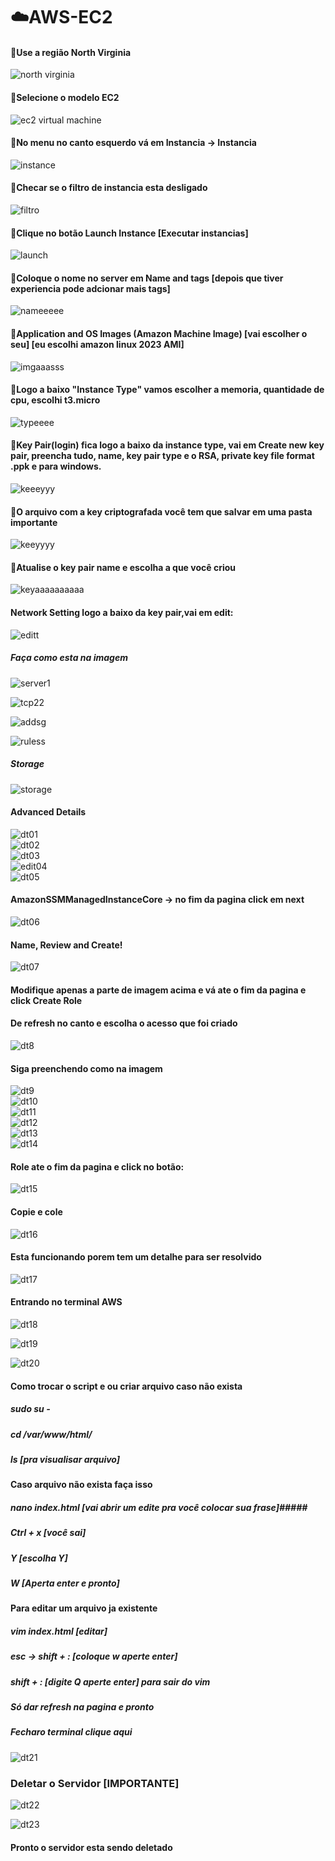 # ☁️AWS-EC2 #

#### :round_pushpin:Use a região North Virginia ####
![north virginia](https://github.com/flitzso/aws-ec2/assets/106411702/3dc21d77-a774-440e-9b93-d7bd4b3095e0)

#### :round_pushpin:Selecione o modelo EC2 ####
![ec2 virtual machine](https://github.com/flitzso/aws-ec2/assets/106411702/62a8d5c4-db8f-4c79-9188-77cef74ce125)

#### :round_pushpin:No menu no canto esquerdo vá em Instancia -> Instancia ####
![instance](https://github.com/flitzso/aws-ec2/assets/106411702/ec78f56b-3b34-4e94-9d43-e51f8084bed8)

#### :round_pushpin:Checar se o filtro de instancia esta desligado ####
![filtro](https://github.com/flitzso/aws-ec2/assets/106411702/bfb97d3f-f768-4385-8c58-6d356da9785e)

#### :round_pushpin:Clique no botão Launch Instance [Executar instancias] ####

![launch](https://github.com/flitzso/aws-ec2/assets/106411702/87f470bf-d163-42d0-900c-52c3ea91be61)

#### :round_pushpin:Coloque o nome no server em Name and tags [depois que tiver experiencia pode adcionar mais tags] ####
![nameeeee](https://github.com/flitzso/aws-ec2/assets/106411702/db3321a3-2928-42ff-8a5c-b05ba8824786)

#### :round_pushpin:Application and OS Images (Amazon Machine Image) [vai escolher o seu] [eu escolhi amazon linux 2023 AMI] ####
![imgaaasss](https://github.com/flitzso/aws-ec2/assets/106411702/9f05f9f5-7987-443b-b785-f74af1b2821b)

#### :round_pushpin:Logo a baixo "Instance Type" vamos escolher a memoria, quantidade de cpu, escolhi t3.micro ####
![typeeee](https://github.com/flitzso/aws-ec2/assets/106411702/f0ec352e-8140-4548-b25c-dd35088fa3d0)

#### :round_pushpin:Key Pair(login) fica logo a baixo da instance type, vai em Create new key pair, preencha tudo, name, key pair type e o RSA, private key file format .ppk e para windows. ####
![keeeyyy](https://github.com/flitzso/aws-ec2/assets/106411702/179541f6-2c95-403b-9ff8-0a62df958047)

#### :round_pushpin:O arquivo com a key criptografada você tem que salvar em uma pasta importante ####
![keeyyyy](https://github.com/flitzso/aws-ec2/assets/106411702/259154af-2d49-44d6-976b-2bebf5c1df69)

#### :round_pushpin:Atualise o key pair name e escolha a que você criou ####
![keyaaaaaaaaaa](https://github.com/flitzso/aws-ec2/assets/106411702/572ed0d9-ef82-49ec-9bfd-06c29aa87dd4)

#### Network Setting logo a baixo da key pair,vai em edit: ####
![editt](https://github.com/flitzso/aws-ec2/assets/106411702/556e8e49-63b5-4b63-acef-c381ffa54d8c)

##### Faça como esta na imagem ####
![server1](https://github.com/flitzso/aws-ec2/assets/106411702/af73d244-42b5-487d-a74f-03d84999d235) <br />

![tcp22](https://github.com/flitzso/aws-ec2/assets/106411702/0afb8e4b-2a33-4353-a194-e5a97ef024d2) <br />

![addsg](https://github.com/flitzso/aws-ec2/assets/106411702/7c155f44-35a4-4e31-ad66-7bc3a14a60f2) <br />

![ruless](https://github.com/flitzso/aws-ec2/assets/106411702/3d4329eb-5c19-4e2a-87f5-3a0767ea5f3c)

##### Storage ####
![storage](https://github.com/flitzso/aws-ec2/assets/106411702/f3af7185-fab8-4a91-a616-28cffe95144a)

#### Advanced Details ####
![dt01](https://github.com/flitzso/aws-ec2/assets/106411702/1c89c019-3228-4d63-baee-95ddeb528957) <br />
![dt02](https://github.com/flitzso/aws-ec2/assets/106411702/f811e967-83a5-42df-941c-d51bd519c0c1) <br />
![dt03](https://github.com/flitzso/aws-ec2/assets/106411702/2ad38718-b6fc-4a2b-9d29-0c567207d0e4) <br /> 
![edit04](https://github.com/flitzso/aws-ec2/assets/106411702/f5ed40b5-6335-4d12-b4a8-c4b007d9aaba) <br /> 
![dt05](https://github.com/flitzso/aws-ec2/assets/106411702/5aa78778-1b33-441a-8b18-f4c2a85439a5)

#### AmazonSSMManagedInstanceCore -> no fim da pagina click em next ####
![dt06](https://github.com/flitzso/aws-ec2/assets/106411702/7e1d1621-4ae0-4dfc-b04d-87feeb4d756c)

#### Name, Review and Create! ####
![dt07](https://github.com/flitzso/aws-ec2/assets/106411702/65c34739-f353-4743-8823-64232227fc28)
#### Modifique apenas a parte de imagem acima e vá ate o fim da pagina e click Create Role ####

#### De refresh no canto e escolha o acesso que foi criado ####

![dt8](https://github.com/flitzso/aws-ec2/assets/106411702/b95b29c2-a422-49d0-836a-30dd87920f33)

#### Siga preenchendo como na imagem ####
![dt9](https://github.com/flitzso/aws-ec2/assets/106411702/66adaf36-95e0-4aac-ac37-04a8716f2026) <br />
![dt10](https://github.com/flitzso/aws-ec2/assets/106411702/5c42a2d9-9879-4bb3-bd15-19e01d11f408)  <br />
![dt11](https://github.com/flitzso/aws-ec2/assets/106411702/b1f36c5e-ba12-4972-9a33-c9463bc7e5d1) <br />
![dt12](https://github.com/flitzso/aws-ec2/assets/106411702/1d2021bc-6386-488b-8d67-e811a72edbe1) <br />
![dt13](https://github.com/flitzso/aws-ec2/assets/106411702/8c3c7541-688b-47cd-9264-ded187fe8510) <br />
![dt14](https://github.com/flitzso/aws-ec2/assets/106411702/363e1a75-eba9-44b0-b37e-e3e530f649f3)

#### Role ate o fim da pagina e click no botão: ####
![dt15](https://github.com/flitzso/aws-ec2/assets/106411702/da48f153-318f-4440-8872-55c52372708c)

#### Copie e cole ####
![dt16](https://github.com/flitzso/aws-ec2/assets/106411702/39ac5285-dbe1-47fc-8400-e5a9dfa6a797)

#### Esta funcionando porem tem um detalhe para ser resolvido ####
![dt17](https://github.com/flitzso/aws-ec2/assets/106411702/ce2475f4-2dfb-44c4-85a4-be0fc9728e41)

#### Entrando no terminal AWS ####

![dt18](https://github.com/flitzso/aws-ec2/assets/106411702/08744910-8a06-42ac-ab7b-909ad3fc942d) <br />

![dt19](https://github.com/flitzso/aws-ec2/assets/106411702/7d99474c-62a4-41b6-9be3-fe19046ce5bb) <br />

![dt20](https://github.com/flitzso/aws-ec2/assets/106411702/afc6566d-f8d2-4e1f-8997-a84e9aa5e73d)

#### Como trocar o script e ou criar arquivo caso não exista ####
##### sudo su - #####
##### cd /var/www/html/ #####
##### ls  [pra visualisar arquivo] #####

#### Caso arquivo não exista faça isso ####
##### nano index.html  [vai abrir um edite pra você colocar sua frase]#####
##### Ctrl + x  [você sai] #####
##### Y        [escolha Y] #####
##### W        [Aperta enter e pronto] #####

#### Para editar um arquivo ja existente ####
##### vim index.html  [editar] #####
##### esc -> shift + : [coloque w aperte enter] #####
##### shift + : [digite Q aperte enter] para sair do vim #####
##### Só dar refresh na pagina e pronto #####
##### Fecharo terminal clique aqui #####
![dt21](https://github.com/flitzso/aws-ec2/assets/106411702/0b7b3b0f-e627-4710-9431-572db874c248)


### Deletar o Servidor [IMPORTANTE] ###
 ![dt22](https://github.com/flitzso/aws-ec2/assets/106411702/b592ee8c-b858-46c4-89c9-5dbb142067a9) <br />

![dt23](https://github.com/flitzso/aws-ec2/assets/106411702/094cca8e-52d0-4d41-97a2-8263ec4311ce) 


#### Pronto o servidor esta sendo deletado ####
